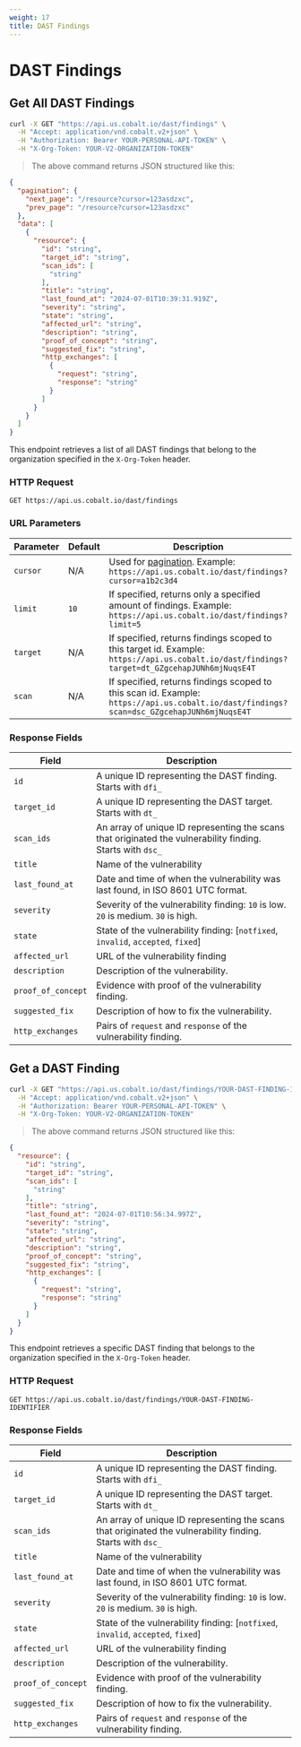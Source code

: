 ```yaml
---
weight: 17
title: DAST Findings
---
```


# DAST Findings

## Get All DAST Findings

```sh
curl -X GET "https://api.us.cobalt.io/dast/findings" \
  -H "Accept: application/vnd.cobalt.v2+json" \
  -H "Authorization: Bearer YOUR-PERSONAL-API-TOKEN" \
  -H "X-Org-Token: YOUR-V2-ORGANIZATION-TOKEN"
```

> The above command returns JSON structured like this:

```json
{
  "pagination": {
    "next_page": "/resource?cursor=123asdzxc",
    "prev_page": "/resource?cursor=123asdzxc"
  },
  "data": [
    {
      "resource": {
        "id": "string",
        "target_id": "string",
        "scan_ids": [
          "string"
        ],
        "title": "string",
        "last_found_at": "2024-07-01T10:39:31.919Z",
        "severity": "string",
        "state": "string",
        "affected_url": "string",
        "description": "string",
        "proof_of_concept": "string",
        "suggested_fix": "string",
        "http_exchanges": [
          {
            "request": "string",
            "response": "string"
          }
        ]
      }
    }
  ]
}
```

This endpoint retrieves a list of all DAST findings that belong to the organization specified in the `X-Org-Token` header.

### HTTP Request

`GET https://api.us.cobalt.io/dast/findings`

### URL Parameters

| Parameter | Default | Description |
|-------------|---------|-----------------------|
| `cursor`   | N/A     | Used for [pagination](./#pagination). Example: `https://api.us.cobalt.io/dast/findings?cursor=a1b2c3d4` |
| `limit`    | `10`    | If specified, returns only a specified amount of findings. Example: `https://api.us.cobalt.io/dast/findings?limit=5` |
| `target`   | N/A     | If specified, returns findings scoped to this target id. Example: `https://api.us.cobalt.io/dast/findings?target=dt_GZgcehapJUNh6mjNuqsE4T` |
| `scan`     | N/A     | If specified, returns findings scoped to this scan id. Example: `https://api.us.cobalt.io/dast/findings?scan=dsc_GZgcehapJUNh6mjNuqsE4T` |

### Response Fields

| Field           | Description                                                                         |
|-----------------|-------------------------------------------------------------------------------------|
| `id`                | A unique ID representing the DAST finding. Starts with `dfi_` |
| `target_id`         | A unique ID representing the DAST target. Starts with `dt_` |
| `scan_ids`          | An array of unique ID representing the scans that originated the vulnerability finding. Starts with `dsc_` |
| `title`             | Name of the vulnerability |
| `last_found_at`     | Date and time of when the vulnerability was last found, in ISO 8601 UTC format. |
| `severity`          | Severity of the vulnerability finding: `10` is low. `20` is medium. `30` is high. |
| `state`             | State of the vulnerability finding: [`notfixed`, `invalid`, `accepted`, `fixed`] |
| `affected_url`      | URL of the vulnerability finding |
| `description`       | Description of the vulnerability. |
| `proof_of_concept`  | Evidence with proof of the vulnerability finding. |
| `suggested_fix`     | Description of how to fix the vulnerability. |
| `http_exchanges`    | Pairs of `request` and `response` of the vulnerability finding. |

## Get a DAST Finding

```sh
curl -X GET "https://api.us.cobalt.io/dast/findings/YOUR-DAST-FINDING-IDENTIFIER" \
  -H "Accept: application/vnd.cobalt.v2+json" \
  -H "Authorization: Bearer YOUR-PERSONAL-API-TOKEN" \
  -H "X-Org-Token: YOUR-V2-ORGANIZATION-TOKEN"
```

> The above command returns JSON structured like this:

```json
{
  "resource": {
    "id": "string",
    "target_id": "string",
    "scan_ids": [
      "string"
    ],
    "title": "string",
    "last_found_at": "2024-07-01T10:56:34.997Z",
    "severity": "string",
    "state": "string",
    "affected_url": "string",
    "description": "string",
    "proof_of_concept": "string",
    "suggested_fix": "string",
    "http_exchanges": [
      {
        "request": "string",
        "response": "string"
      }
    ]
  }
}
```

This endpoint retrieves a specific DAST finding that belongs to the organization specified in the `X-Org-Token` header.

### HTTP Request

`GET https://api.us.cobalt.io/dast/findings/YOUR-DAST-FINDING-IDENTIFIER`

### Response Fields

| Field           | Description                                                                         |
|-----------------|-------------------------------------------------------------------------------------|
| `id`                | A unique ID representing the DAST finding. Starts with `dfi_` |
| `target_id`         | A unique ID representing the DAST target. Starts with `dt_` |
| `scan_ids`          | An array of unique ID representing the scans that originated the vulnerability finding. Starts with `dsc_` |
| `title`             | Name of the vulnerability |
| `last_found_at`     | Date and time of when the vulnerability was last found, in ISO 8601 UTC format. |
| `severity`          | Severity of the vulnerability finding: `10` is low. `20` is medium. `30` is high. |
| `state`             | State of the vulnerability finding: [`notfixed`, `invalid`, `accepted`, `fixed`] |
| `affected_url`      | URL of the vulnerability finding |
| `description`       | Description of the vulnerability. |
| `proof_of_concept`  | Evidence with proof of the vulnerability finding. |
| `suggested_fix`     | Description of how to fix the vulnerability. |
| `http_exchanges`    | Pairs of `request` and `response` of the vulnerability finding. |
